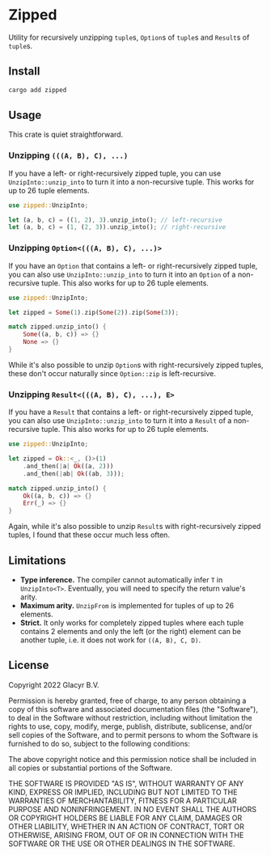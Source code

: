 # Zipped

Utility for recursively unzipping `tuple`s, `Option`s of `tuple`s and `Result`s
of `tuple`s.

## Install
```bash
cargo add zipped
```

## Usage
This crate is quiet straightforward.

### Unzipping `(((A, B), C), ...)`
If you have a left- or right-recursively zipped tuple, you can use
`UnzipInto::unzip_into` to turn it into a non-recursive tuple. This works for up
to 26 tuple elements.

```rust
use zipped::UnzipInto;

let (a, b, c) = ((1, 2), 3).unzip_into(); // left-recursive
let (a, b, c) = (1, (2, 3)).unzip_into(); // right-recursive
```

### Unzipping `Option<(((A, B), C), ...)>`
If you have an `Option` that contains a left- or right-recursively zipped tuple,
you can also use `UnzipInto::unzip_into` to turn it into an `Option` of a
non-recursive tuple. This also works for up to 26 tuple elements.

```rust
use zipped::UnzipInto;

let zipped = Some(1).zip(Some(2)).zip(Some(3));

match zipped.unzip_into() {
    Some((a, b, c)) => {}
    None => {}
}
```

While it's also possible to unzip `Option`s with right-recursively zipped
tuples, these don't occur naturally since `Option::zip` is left-recursive.

### Unzipping `Result<(((A, B), C), ...), E>`
If you have a `Result` that contains a left- or right-recursively zipped tuple,
you can also use `UnzipInto::unzip_into` to turn it into a `Result` of a
non-recursive tuple. This also works for up to 26 tuple elements.

```rust
use zipped::UnzipInto;

let zipped = Ok::<_, ()>(1)
    .and_then(|a| Ok((a, 2)))
    .and_then(|ab| Ok((ab, 3)));

match zipped.unzip_into() {
    Ok((a, b, c)) => {}
    Err(_) => {}
}
```

Again, while it's also possible to unzip `Result`s with right-recursively zipped
tuples, I found that these occur much less often.

## Limitations
- __Type inference.__ The compiler cannot automatically infer `T` in
  `UnzipInto<T>`. Eventually, you will need to specify the return value's arity.
- __Maximum arity.__ `UnzipFrom` is implemented for tuples of up to 26 elements.
- __Strict.__ It only works for completely zipped tuples where each tuple
  contains 2 elements and only the left (or the right) element can be another
  tuple, i.e. it does not work for `((A, B), C, D)`.

## License

Copyright 2022 Glacyr B.V.

Permission is hereby granted, free of charge, to any person obtaining a copy of
this software and associated documentation files (the "Software"), to deal in
the Software without restriction, including without limitation the rights to
use, copy, modify, merge, publish, distribute, sublicense, and/or sell copies of
the Software, and to permit persons to whom the Software is furnished to do so,
subject to the following conditions:

The above copyright notice and this permission notice shall be included in all
copies or substantial portions of the Software.

THE SOFTWARE IS PROVIDED "AS IS", WITHOUT WARRANTY OF ANY KIND, EXPRESS OR
IMPLIED, INCLUDING BUT NOT LIMITED TO THE WARRANTIES OF MERCHANTABILITY, FITNESS
FOR A PARTICULAR PURPOSE AND NONINFRINGEMENT. IN NO EVENT SHALL THE AUTHORS OR
COPYRIGHT HOLDERS BE LIABLE FOR ANY CLAIM, DAMAGES OR OTHER LIABILITY, WHETHER
IN AN ACTION OF CONTRACT, TORT OR OTHERWISE, ARISING FROM, OUT OF OR IN
CONNECTION WITH THE SOFTWARE OR THE USE OR OTHER DEALINGS IN THE SOFTWARE.
